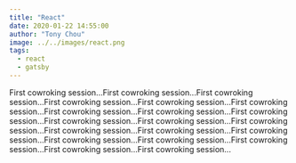```yaml
---
title: "React"
date: 2020-01-22 14:55:00
author: "Tony Chou"
image: ../../images/react.png
tags:
  - react
  - gatsby
---
```


First cowroking session...First cowroking session...First cowroking session...First cowroking session...First cowroking session...First cowroking session...First cowroking session...First cowroking session...First cowroking session...First cowroking session...First cowroking session...First cowroking session...First cowroking session...First cowroking session...First cowroking session...First cowroking session...First cowroking session...First cowroking session...First cowroking session...First cowroking session...
